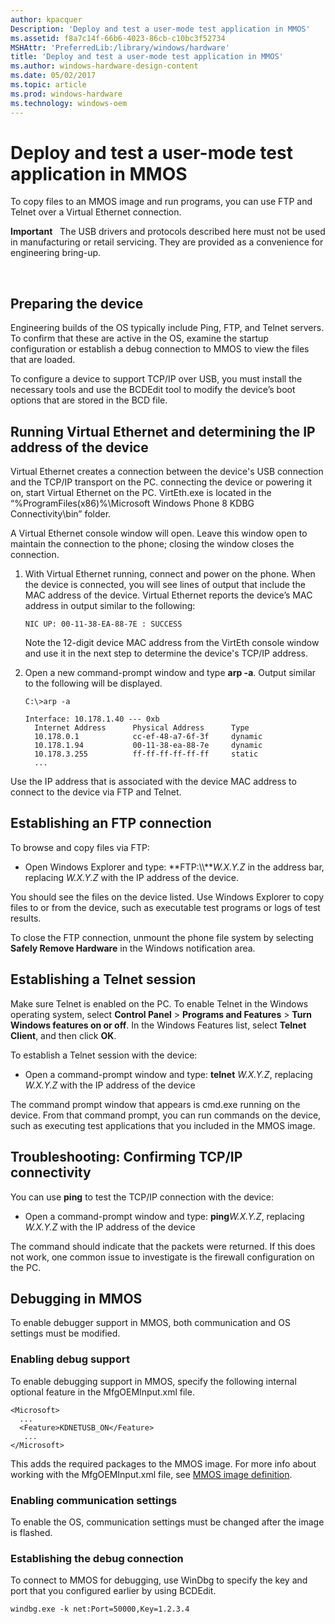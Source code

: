 ```yaml
---
author: kpacquer
Description: 'Deploy and test a user-mode test application in MMOS'
ms.assetid: f8a7c14f-66b6-4023-86cb-c10bc3f52734
MSHAttr: 'PreferredLib:/library/windows/hardware'
title: 'Deploy and test a user-mode test application in MMOS'
ms.author: windows-hardware-design-content
ms.date: 05/02/2017
ms.topic: article
ms.prod: windows-hardware
ms.technology: windows-oem
---
```


# Deploy and test a user-mode test application in MMOS


To copy files to an MMOS image and run programs, you can use FTP and Telnet over a Virtual Ethernet connection.

**Important**  
The USB drivers and protocols described here must not be used in manufacturing or retail servicing. They are provided as a convenience for engineering bring-up.

 

## <span id="Preparing_the_device"></span><span id="preparing_the_device"></span><span id="PREPARING_THE_DEVICE"></span>Preparing the device


Engineering builds of the OS typically include Ping, FTP, and Telnet servers. To confirm that these are active in the OS, examine the startup configuration or establish a debug connection to MMOS to view the files that are loaded.

To configure a device to support TCP/IP over USB, you must install the necessary tools and use the BCDEdit tool to modify the device’s boot options that are stored in the BCD file.

## <span id="Running_Virtual_Ethernet_and_determining_the_IP_address_of_the_device"></span><span id="running_virtual_ethernet_and_determining_the_ip_address_of_the_device"></span><span id="RUNNING_VIRTUAL_ETHERNET_AND_DETERMINING_THE_IP_ADDRESS_OF_THE_DEVICE"></span>Running Virtual Ethernet and determining the IP address of the device


Virtual Ethernet creates a connection between the device's USB connection and the TCP/IP transport on the PC. connecting the device or powering it on, start Virtual Ethernet on the PC. VirtEth.exe is located in the “%ProgramFiles(x86)%\\Microsoft Windows Phone 8 KDBG Connectivity\\bin” folder.

A Virtual Ethernet console window will open. Leave this window open to maintain the connection to the phone; closing the window closes the connection.

1.  With Virtual Ethernet running, connect and power on the phone. When the device is connected, you will see lines of output that include the MAC address of the device. Virtual Ethernet reports the device’s MAC address in output similar to the following:

    ``` syntax
    NIC UP: 00-11-38-EA-88-7E : SUCCESS
    ```

    Note the 12-digit device MAC address from the VirtEth console window and use it in the next step to determine the device's TCP/IP address.

2.  Open a new command-prompt window and type **arp -a**. Output similar to the following will be displayed.

    ``` syntax
    C:\>arp -a

    Interface: 10.178.1.40 --- 0xb
      Internet Address      Physical Address      Type
      10.178.0.1            cc-ef-48-a7-6f-3f     dynamic
      10.178.1.94           00-11-38-ea-88-7e     dynamic
      10.178.3.255          ff-ff-ff-ff-ff-ff     static
      ... 
    ```

Use the IP address that is associated with the device MAC address to connect to the device via FTP and Telnet.

## <span id="Establishing_an_FTP_connection"></span><span id="establishing_an_ftp_connection"></span><span id="ESTABLISHING_AN_FTP_CONNECTION"></span>Establishing an FTP connection


To browse and copy files via FTP:

-   Open Windows Explorer and type: **FTP:\\\\***W.X.Y.Z* in the address bar, replacing *W.X.Y.Z* with the IP address of the device.

You should see the files on the device listed. Use Windows Explorer to copy files to or from the device, such as executable test programs or logs of test results.

To close the FTP connection, unmount the phone file system by selecting **Safely Remove Hardware** in the Windows notification area.

## <span id="Establishing_a_Telnet_session"></span><span id="establishing_a_telnet_session"></span><span id="ESTABLISHING_A_TELNET_SESSION"></span>Establishing a Telnet session


Make sure Telnet is enabled on the PC. To enable Telnet in the Windows operating system, select **Control Panel** &gt; **Programs and Features** &gt; **Turn Windows features on or off**. In the Windows Features list, select **Telnet Client**, and then click **OK**.

To establish a Telnet session with the device:

-   Open a command-prompt window and type: **telnet** *W.X.Y.Z*, replacing *W.X.Y.Z* with the IP address of the device

The command prompt window that appears is cmd.exe running on the device. From that command prompt, you can run commands on the device, such as executing test applications that you included in the MMOS image.

## <span id="Troubleshooting__Confirming_TCP_IP_connectivity"></span><span id="troubleshooting__confirming_tcp_ip_connectivity"></span><span id="TROUBLESHOOTING__CONFIRMING_TCP_IP_CONNECTIVITY"></span>Troubleshooting: Confirming TCP/IP connectivity


You can use **ping** to test the TCP/IP connection with the device:

-   Open a command-prompt window and type: **ping***W.X.Y.Z*, replacing *W.X.Y.Z* with the IP address of the device

The command should indicate that the packets were returned. If this does not work, one common issue to investigate is the firewall configuration on the PC.

## <span id="Debugging_in_MMOS"></span><span id="debugging_in_mmos"></span><span id="DEBUGGING_IN_MMOS"></span>Debugging in MMOS


To enable debugger support in MMOS, both communication and OS settings must be modified.

### <span id="Enabling_debug_support"></span><span id="enabling_debug_support"></span><span id="ENABLING_DEBUG_SUPPORT"></span>Enabling debug support

To enable debugging support in MMOS, specify the following internal optional feature in the MfgOEMInput.xml file.

``` syntax
<Microsoft>
  ...
  <Feature>KDNETUSB_ON</Feature>
   ...
</Microsoft>
```

This adds the required packages to the MMOS image. For more info about working with the MfgOEMInput.xml file, see [MMOS image definition](mmos-image-definition.md).

### <span id="Enabling_communication_settings"></span><span id="enabling_communication_settings"></span><span id="ENABLING_COMMUNICATION_SETTINGS"></span>Enabling communication settings

To enable the OS, communication settings must be changed after the image is flashed.

### <span id="Establishing_the_debug_connection"></span><span id="establishing_the_debug_connection"></span><span id="ESTABLISHING_THE_DEBUG_CONNECTION"></span>Establishing the debug connection

To connect to MMOS for debugging, use WinDbg to specify the key and port that you configured earlier by using BCDEdit.

``` syntax
windbg.exe -k net:Port=50000,Key=1.2.3.4
```

 

 





